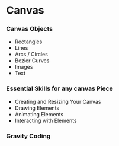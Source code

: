 # Canvas

### Canvas Objects

- Rectangles
- Lines
- Arcs / Circles
- Bezier Curves
- Images
- Text


### Essential Skills for any canvas Piece

- Creating and Resizing Your Canvas
- Drawing Elements
- Animating Elements
- Interacting with Elements

### Gravity Coding